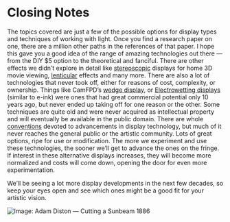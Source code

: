 # Closing Notes



The topics covered are just a few of the possible options for display types and techniques of working with light. Once you find a research paper on one, there are a million other paths in the references of that paper. I hope this gave you a good idea of the range of amazing technologies out there — from the DIY $5 option to the theoretical and fanciful. There are other effects we didn’t explore in detail like [stereoscopic](https://en.wikipedia.org/wiki/Stereo\_display) displays for home 3D movie viewing, [lenticular](https://en.wikipedia.org/wiki/Lenticular\_printing) effects and many more. There are also a lot of technologies that never took off, either for reasons of cost, complexity, or ownership. Things like CamFPD’s [wedge display](http://www.dcviews.com/press/CRT-LCD-editorial2.htm), or [Electrowetting displays](http://www.liquavista.com/technology/what-is-electrowetting/) (similar to e-ink) were ones that had great commercial potential only 10 years ago, but never ended up taking off for one reason or the other. Some techniques are quite old and were never acquired as intellectual property and will eventually be available in the public domain. There are whole [conventions](http://www.displayweek.org) devoted to advancements in display technology, but much of it never reaches the general public or the artistic community. Lots of great options, ripe for use or modification. The more we experiment and use these technologies, the sooner we’ll get to advance the ones on the fringe. If interest in these alternative displays increases, they will become more normalized and costs will come down, opening the door for even more experimentation.

We’ll be seeing a lot more display developments in the next few decades, so keep your eyes open and see which ones might be a good fit for your artistic vision.

![Image: Adam Diston — Cutting a Sunbeam 1886](https://miro.medium.com/max/1000/1\*HFyHrGwWTjnpCR2BD1sHsA.png)
